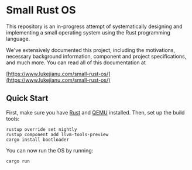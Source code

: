 # Small Rust OS
This repository is an in-progress attempt of systematically designing and implementing
a small operating system using the Rust programming language.

We've extensively documented this project, including the motivations, necessary
background information, component and project specifications, and much more.
You can read all of this documentation at

[https://www.lukejianu.com/small-rust-os/](https://www.lukejianu.com/small-rust-os/)


## Quick Start
First, make sure you have [Rust](https://www.rust-lang.org/tools/install) and [QEMU](https://www.qemu.org/download/) installed. Then, set up the build tools:

```
rustup override set nightly
rustup component add llvm-tools-preview
cargo install bootloader
``` 

You can now run the OS by running:

```
cargo run
```

